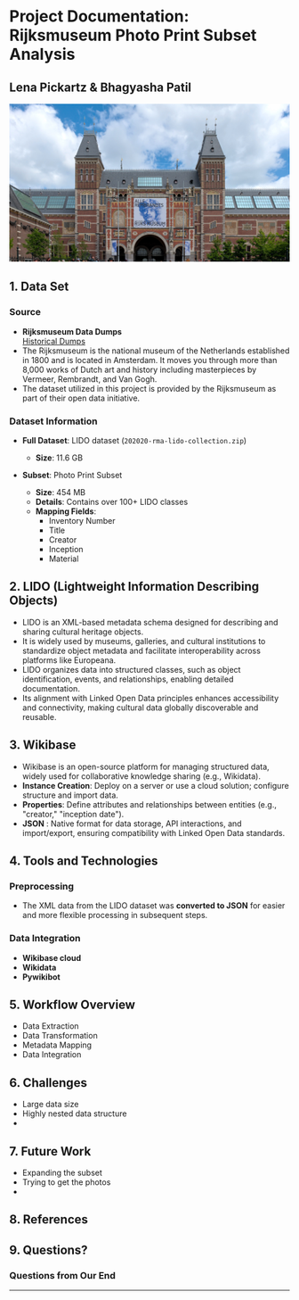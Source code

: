 # Project Documentation: Rijksmuseum Photo Print Subset Analysis
## Lena Pickartz & Bhagyasha Patil
![IMG 1](Rijksmuseum_Amsterdam.jpg)



## 1. Data Set

### Source
- **Rijksmuseum Data Dumps**  
  [Historical Dumps](https://data.rijksmuseum.nl/docs/data-dumps/historical-dumps)
- The Rijksmuseum is the national museum of the Netherlands established in 1800 and is located in Amsterdam. It moves you through more than 8,000 works of Dutch art and history including masterpieces by Vermeer, Rembrandt, and Van Gogh.
- The dataset utilized in this project is provided by the Rijksmuseum as part of their open data initiative.

### Dataset Information
- **Full Dataset**: LIDO dataset (`202020-rma-lido-collection.zip`)  
  - **Size**: 11.6 GB  

- **Subset**: Photo Print Subset  
  - **Size**: 454 MB  
  - **Details**: Contains over 100+ LIDO classes  
  - **Mapping Fields**:  
    - Inventory Number  
    - Title  
    - Creator  
    - Inception  
    - Material  

## 2. LIDO (Lightweight Information Describing Objects)
- LIDO is an XML-based metadata schema designed for describing and sharing cultural heritage objects.
- It is widely used by museums, galleries, and cultural institutions to standardize object metadata and facilitate interoperability across platforms like Europeana.
- LIDO organizes data into structured classes, such as object identification, events, and relationships, enabling detailed documentation.
- Its alignment with Linked Open Data principles enhances accessibility and connectivity, making cultural data globally discoverable and reusable.

## 3. Wikibase
 - Wikibase is an open-source platform for managing structured data, widely used for collaborative knowledge sharing (e.g., Wikidata).
  - **Instance Creation**: Deploy on a server or use a cloud solution; configure structure and import data.
  - **Properties**: Define attributes and relationships between entities (e.g., "creator," "inception date").
  - **JSON** : Native format for data storage, API interactions, and import/export, ensuring compatibility with Linked Open Data standards.

## 4. Tools and Technologies

### Preprocessing
- The XML data from the LIDO dataset was **converted to JSON** for easier and more flexible processing in subsequent steps.

### Data Integration
- **Wikibase cloud**  
- **Wikidata**  
- **Pywikibot**

## 5. Workflow Overview
- Data Extraction
- Data Transformation
- Metadata Mapping
- Data Integration

## 6. Challenges
 - Large data size
 - Highly nested data structure
 - 

## 7. Future Work
- Expanding the subset
- Trying to get the photos
- 

## 8. References



## 9. Questions?

### Questions from Our End


---


